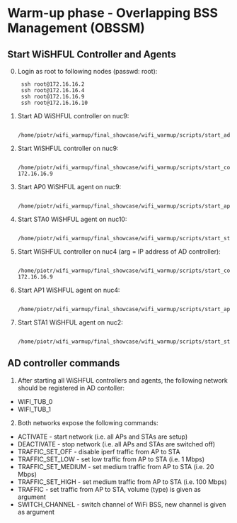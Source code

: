 Warm-up phase - Overlapping BSS Management (OBSSM)
==================================================

Start WiSHFUL Controller and Agents
-----------------------------------

0. Login as root to following nodes (passwd: root):

		ssh root@172.16.16.2
		ssh root@172.16.16.4
		ssh root@172.16.16.9
		ssh root@172.16.16.10

1. Start AD WiSHFUL controller on nuc9:

		/home/piotr/wifi_warmup/final_showcase/wifi_warmup/scripts/start_ad.sh

2. Start WiSHFUL controller on nuc9:

		/home/piotr/wifi_warmup/final_showcase/wifi_warmup/scripts/start_controller0.sh 172.16.16.9

3. Start AP0 WiSHFUL agent on nuc9:

		/home/piotr/wifi_warmup/final_showcase/wifi_warmup/scripts/start_ap0.sh

4. Start STA0 WiSHFUL agent on nuc10:
		
		/home/piotr/wifi_warmup/final_showcase/wifi_warmup/scripts/start_sta0.sh

5. Start WiSHFUL controller on nuc4 (arg = IP address of AD controller):

		/home/piotr/wifi_warmup/final_showcase/wifi_warmup/scripts/start_controller1.sh 172.16.16.9

6. Start AP1 WiSHFUL agent on nuc4:

		/home/piotr/wifi_warmup/final_showcase/wifi_warmup/scripts/start_ap1.sh

7. Start STA1 WiSHFUL agent on nuc2:
		
		/home/piotr/wifi_warmup/final_showcase/wifi_warmup/scripts/start_sta1.sh


AD controller commands
----------------------

1. After starting all WiSHFUL controllers and agents, the following network should be registered in AD contoller:

* WIFI_TUB_0
* WIFI_TUB_1

2. Both networks expose the following commands:

* ACTIVATE - start network (i.e. all APs and STAs are setup)
* DEACTIVATE - stop network (i.e. all APs and STAs are switched off)
* TRAFFIC_SET_OFF - disable iperf traffic from AP to STA
* TRAFFIC_SET_LOW - set low traffic from AP to STA (i.e. 1 Mbps)
* TRAFFIC_SET_MEDIUM - set medium traffic from AP to STA (i.e. 20 Mbps)
* TRAFFIC_SET_HIGH - set medium traffic from AP to STA (i.e. 100 Mbps)
* TRAFFIC - set traffic from AP to STA, volume (type) is given as argument
* SWITCH_CHANNEL - switch channel of WiFi BSS, new channel is given as argument
